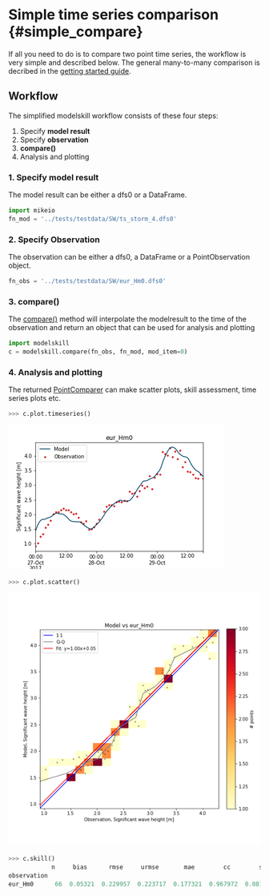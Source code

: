 Simple time series comparison {#simple_compare}
=============================

If all you need to do is to compare two point time series, the workflow
is very simple and described below. The general many-to-many comparison
is decribed in the [getting started guide](getting_started.html).

Workflow
--------

The simplified modelskill workflow consists of these four steps:

1.  Specify **model result**
2.  Specify **observation**
3.  **compare()**
4.  Analysis and plotting

### 1. Specify model result

The model result can be either a dfs0 or a DataFrame.

``` python
import mikeio
fn_mod = '../tests/testdata/SW/ts_storm_4.dfs0'
```

### 2. Specify Observation

The observation can be either a dfs0, a DataFrame or a PointObservation
object.

``` python
fn_obs = '../tests/testdata/SW/eur_Hm0.dfs0'
```

### 3. compare()

The [compare()](api.html#modelskill.connection.compare) method will
interpolate the modelresult to the time of the observation and return an
object that can be used for analysis and plotting

``` python
import modelskill
c = modelskill.compare(fn_obs, fn_mod, mod_item=0)
```

### 4. Analysis and plotting

The returned
[PointComparer](api.html#modelskill.comparison.PointComparer) can make
scatter plots, skill assessment, time series plots etc.

``` python
>>> c.plot.timeseries()
```

![image](images/ts_plot.png)

``` python
>>> c.plot.scatter()
```

![image](images/scatter_plot.png)

``` python
>>> c.skill()
            n     bias      rmse     urmse       mae        cc        si        r2
observation
eur_Hm0      66  0.05321  0.229957  0.223717  0.177321  0.967972  0.081732  0.929005
```
